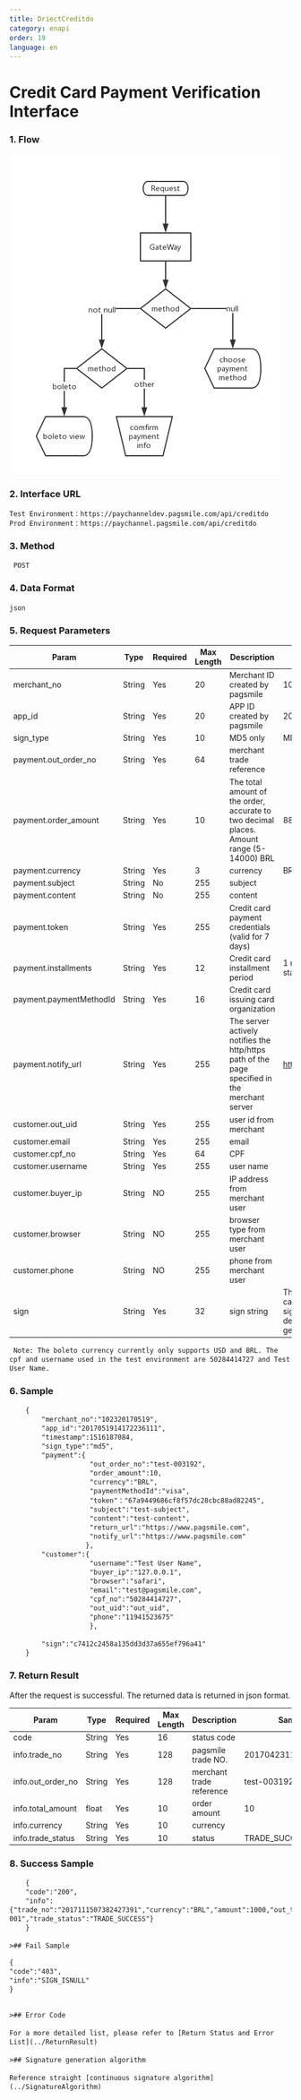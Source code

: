```yaml
---
title: DriectCreditdo
category: enapi
order: 19
language: en
---
```


# Credit Card Payment Verification Interface

### 1. Flow
![](/images/CreateOrderFlow01.png)

### 2. Interface URL

    Test Environment：https://paychanneldev.pagsmile.com/api/creditdo
    Prod Environment：https://paychannel.pagsmile.com/api/creditdo 
    
### 3. Method

     POST

### 4. Data Format   
  
    json
    
### 5. Request Parameters

Param | Type | Required | Max Length | Description | Sample
---  | ---  | ---      | ---      | ---  | ---
merchant_no | String | Yes | 20 | Merchant ID created by pagsmile | 1024201708140012289
app_id | String | Yes | 20 | APP ID created by pagsmile | 2017051914172236111
sign_type | String | Yes | 10 | MD5 only | MD5
payment.out_order_no | String | Yes | 64 | merchant trade reference |
payment.order_amount | String | Yes | 10 | The total amount of the order, accurate to two decimal places. Amount range (5-14000) BRL| 88.88
payment.currency | String | Yes | 3 | currency | BRL 
payment.subject | String | No | 255 | subject |
payment.content | String | No | 255 | content |
payment.token | String | Yes | 255 | Credit card payment credentials (valid for 7 days) |
payment.installments | String | Yes | 12 | Credit card installment period | 1 no staging, maximum 12 staging
payment.paymentMethodId | String | Yes | 16 | Credit card issuing card organization |
payment.notify_url | String | Yes | 255 | The server actively notifies the http/https path of the page specified in the merchant server | https://www.pagsmile.com
customer.out_uid | String | Yes | 255 | user id from merchant |  
customer.email | String | Yes | 255 | email |  
customer.cpf_no | String | Yes | 64 | CPF | 
customer.username | String | Yes | 255 | user name | 
customer.buyer_ip | String | NO | 255 | IP address from merchant user | 
customer.browser | String | NO | 255 | browser type from merchant user |
customer.phone | String | NO | 255 | phone from merchant user|
sign | String | Yes | 32 | sign string | The signature value calculated by the signature algorithm is detailed in the signature generation algorithm.

     Note: The boleto currency currently only supports USD and BRL. The cpf and username used in the test environment are 50284414727 and Test User Name.
     

### 6. Sample

```
    {
        "merchant_no":"102320170519",
        "app_id":"2017051914172236111",
        "timestamp":1516187084,
        "sign_type":"md5",
        "payment":{
                    "out_order_no":"test-003192",
                    "order_amount":10,
                    "currency":"BRL",
                    "paymentMethodId":"visa",
                    "token"："67a9449686cf8f57dc28cbc88ad82245",
                    "subject":"test-subject",
                    "content":"test-content",
                    "return_url":"https://www.pagsmile.com",
                    "notify_url":"https://www.pagsmile.com"
                   },
        "customer":{
                    "username":"Test User Name",
                    "buyer_ip":"127.0.0.1",
                    "browser":"safari",
                    "email":"test@pagsmile.com",
                    "cpf_no":"50284414727",
                    "out_uid":"out_uid",
                    "phone":"11941523675"
                    },
               
        "sign":"c7412c2458a135dd3d37a655ef796a41"
    }

``` 

### 7. Return Result

  After the request is successful. The returned data is returned in json format.

Param | Type | Required | Max Length | Description | Sample
---  | ---  | ---      | ---      | ---  | ---
code | String | Yes | 16 | status code | 
info.trade_no | String | Yes | 128 | pagsmile trade NO. | 2017042311015505011
info.out_order_no | String | Yes | 128 | merchant trade reference| test-003192
info.total_amount | float | Yes | 10 | order amount | 10
info.currency | String | Yes | 10 | currency | 
info.trade_status | String | Yes | 10 | status | TRADE_SUCCESS

### 8. Success Sample

```
    {
    "code":"200",
    "info":{"trade_no":"2017111507382427391","currency":"BRL","amount":1000,"out_trade_no":"test-001","trade_status":"TRADE_SUCCESS"}
    }

>## Fail Sample

```
    { 
    "code":"403",
    "info":"SIGN_ISNULL"
    }
    
```

>## Error Code

For a more detailed list, please refer to [Return Status and Error List](../ReturnResult)

>## Signature generation algorithm

Reference straight [continuous signature algorithm](../SignatureAlgorithm)

